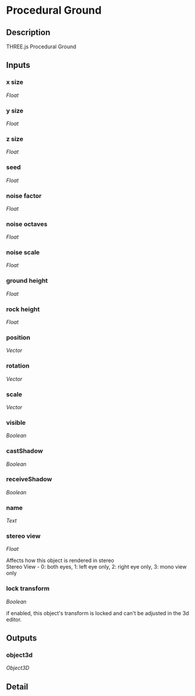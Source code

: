# Procedural Ground

## Description
THREE.js Procedural Ground

## Inputs
### x size

*Float*



### y size

*Float*



### z size

*Float*



### seed

*Float*



### noise factor

*Float*



### noise octaves

*Float*



### noise scale

*Float*



### ground height

*Float*



### rock height

*Float*



### position

*Vector*



### rotation

*Vector*



### scale

*Vector*



### visible

*Boolean*



### castShadow

*Boolean*



### receiveShadow

*Boolean*



### name

*Text*



### stereo view

*Float*

Affects how this object is rendered in stereo  
Stereo View - 0: both eyes, 1: left eye only, 2: right eye only, 3: mono view only

### lock transform

*Boolean*

if enabled, this object's transform is locked and can't be adjusted in the 3d editor.

## Outputs
### object3d

*Object3D*



## Detail


